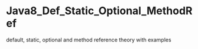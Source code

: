 # Java8_Def_Static_Optional_MethodRef
default, static, optional and method reference theory with examples
